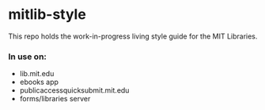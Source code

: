 # mitlib-style

This repo holds the work-in-progress living style guide for the MIT Libraries.

### In use on:
* lib.mit.edu
* ebooks app
* publicaccessquicksubmit.mit.edu
* forms/libraries server
